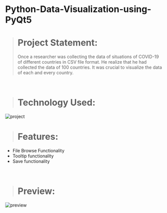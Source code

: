 
# Python-Data-Visualization-using-PyQt5

> <h1>Project Statement:</h1>
> Once a researcher was collecting the data of situations of COVID-19 of different countries in CSV file format. He realize that he had collected the data of 100 countries. It was crucial to visualize the data of each and every country.

<br>

> <h1>Technology Used:</h1>
![project](https://user-images.githubusercontent.com/89339029/164161060-e5095387-725c-4408-96f0-9b244d204794.png)

> <h1>Features:</h1>
- File Browse Functionality
- Tooltip functionality
- Save functionality

<br>

> <h1>Preview:</h1>
![preview](https://user-images.githubusercontent.com/89339029/164162354-357eba6c-f4e0-43d5-85c7-4324e4f08de5.png)
